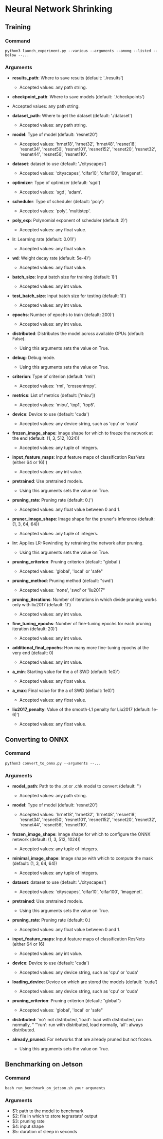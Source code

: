 # Neural Network Shrinking

## Training

### Command

`python3 launch_experiment.py --various --arguments --among --listed --below --...`

### Arguments

* **results_path**: Where to save results  (default: './results')
    * Accepted values: any path string.

* **checkpoint_path**: Where to save models  (default: './checkpoints')
* Accepted values: any path string.

* **dataset_path**: Where to get the dataset (default: './dataset')
    * Accepted values: any path string.

* **model**: Type of model (default: 'resnet20')
    * Accepted values: 'hrnet18', 'hrnet32', 'hrnet48', 'resnet18', 'resnet34', 'resnet50', 'resnet101', 'resnet152',
      'resnet20', 'resnet32', 'resnet44', 'resnet56', 'resnet110'.


* **dataset**: dataset to use  (default: './cityscapes')
    * Accepted values: 'cityscapes', 'cifar10', 'cifar100', 'imagenet'.


* **optimizer**: Type of optimizer (default: 'sgd')
    * Accepted values: 'sgd', 'adam'.

* **scheduler**: Type of scheduler (default: 'poly')
    * Accepted values: 'poly', 'multistep'.

* **poly_exp**: Polynomial exponent of scheduler (default: 2)')
    * Accepted values: any float value.

* **lr**: Learning rate (default: 0.01)')
    * Accepted values: any float value.


* **wd**: Weight decay rate (default: 5e-4)')
    * Accepted values: any float value.


* **batch_size**: Input batch size for training (default: 1)')
    * Accepted values: any int value.


* **test_batch_size**: Input batch size for testing (default: 1)')
    * Accepted values: any int value.


* **epochs**: Number of epochs to train (default: 200)')
    * Accepted values: any int value.


* **distributed**: Distributes the model across available GPUs  (default: False).
    * Using this arguments sets the value on True.


* **debug**: Debug mode.
    * Using this arguments sets the value on True.


* **criterion**: Type of criterion (default: 'rmi')
    * Accepted values: 'rmi', 'crossentropy'.


* **metrics**: List of metrics (default: ['miou'])
    * Accepted values: 'miou', 'top1', 'top5'.


* **device**: Device to use (default: 'cuda')
    * Accepted values: any device string, such as 'cpu' or 'cuda'


* **frozen_image_shape**: Image shape for which to freeze the network at the end (default: (1, 3, 512, 1024))
    * Accepted values: any tuple of integers.

* **input_feature_maps**: Input feature maps of classification ResNets (either 64 or 16)')
    * Accepted values: any int value.


* **pretrained**: Use pretrained models.
    * Using this arguments sets the value on True.


* **pruning_rate**: Pruning rate (default: 0.)')
    * Accepted values: any float value between 0 and 1.


* **pruner_image_shape**: Image shape for the pruner's inference (default: (1, 3, 64, 64))
    * Accepted values: any tuple of integers.


* **lrr**: Applies LR-Rewinding by retraining the network after pruning.
    * Using this arguments sets the value on True.


* **pruning_criterion**: Pruning criterion (default: "global')
    * Accepted values: 'global', 'local' or 'safe"

* **pruning_method**: Pruning method (default: "swd')
    * Accepted values: 'none', 'swd' or 'liu2017"


* **pruning_iterations**: Number of iterations in which divide pruning; works only with liu2017 (default: 1)')
    * Accepted values: any int value.


* **fine_tuning_epochs**: Number of fine-tuning epochs for each pruning iteration (default: 20)')
    * Accepted values: any int value.


* **additional_final_epochs**: How many more fine-tuning epochs at the very end (default: 0)
    * Accepted values: any int value.


* **a_min**: Starting value for the a of SWD (default: 1e0)')
    * Accepted values: any float value.


* **a_max**: Final value for the a of SWD (default: 1e0)')
    * Accepted values: any float value.


* **liu2017_penalty**: Value of the smooth-L1 penalty for Liu2017 (default: 1e-6)')
    * Accepted values: any float value.

## Converting to ONNX

### Command

`python3 convert_to_onnx.py --arguments --...`

### Arguments

* **model_path**: Path to the .pt or .chk model to convert (default: '')
    * Accepted values: any path string.


* **model**: Type of model (default: 'resnet20')
    * Accepted values: 'hrnet18', 'hrnet32', 'hrnet48', 'resnet18', 'resnet34', 'resnet50', 'resnet101', 'resnet152',
      'resnet20', 'resnet32', 'resnet44', 'resnet56', 'resnet110'.

* **frozen_image_shape**: Image shape for which to configure the ONNX network (default: (1, 3, 512, 1024))
    * Accepted values: any tuple of integers.

* **minimal_image_shape**: Image shape with which to compute the mask (default: (1, 3, 64, 64))
    * Accepted values: any tuple of integers.

* **dataset**: dataset to use  (default: './cityscapes')
    * Accepted values: 'cityscapes', 'cifar10', 'cifar100', 'imagenet'.

* **pretrained**: Use pretrained models.
    * Using this arguments sets the value on True.

* **pruning_rate**: Pruning rate (default: 0.)
    * Accepted values: any float value between 0 and 1.

* **input_feature_maps**: Input feature maps of classification ResNets (either 64 or 16)
    * Accepted values: any int value.

* **device**: Device to use (default: 'cuda')
    * Accepted values: any device string, such as 'cpu' or 'cuda'

* **loading_device**: Device on which are stored the models (default: 'cuda')
    * Accepted values: any device string, such as 'cpu' or 'cuda'

* **pruning_criterion**: Pruning criterion (default: "global")
    * Accepted values: 'global', 'local' or 'safe"

* **distributed**: 'no': not distributed, 'load': load with distributed, run normally, "
  "'run': run with distributed, load normally, 'all': always distributed.

* **already_pruned**: For networks that are already pruned but not frozen.
    * Using this arguments sets the value on True.

## Benchmarking on Jetson

### Command

`bash run_benchmark_on_jetson.sh your arguments`

### Arguments

* $1: path to the model to benchmark
* $2: file in which to store tegrastats' output
* $3: pruning rate
* $4: input shape
* $5: duration of sleep in seconds
